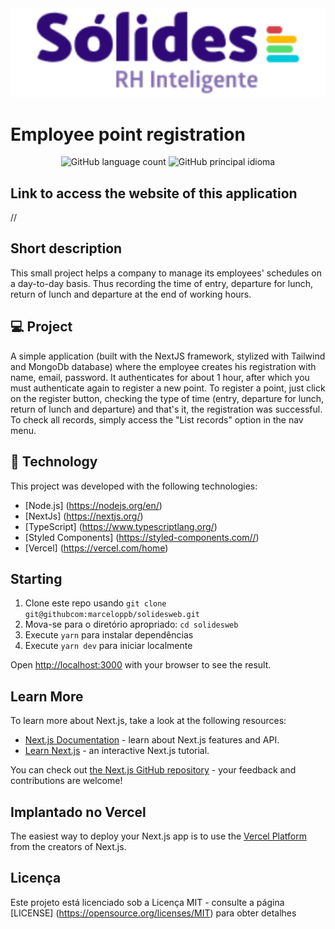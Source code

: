 <img src="/public/logo.svg" alt="logo">

# Employee point registration


<p align = "center">
  <img alt = "GitHub language count" src = "https://img.shields.io/github/languages/count/marceloppb/solidesweb">
  <img alt = "GitHub principal idioma" src = "https://img.shields.io/github/languages/top/marceloppb/solidesweb">
</p>

## Link to access the website of this application

<a>//</a>

## Short description

This small project helps a company to manage its employees' schedules on a day-to-day basis. Thus recording the time of entry, departure for lunch, return of lunch and departure at the end of working hours.

## 💻 Project

A simple application (built with the NextJS framework, stylized with Tailwind and MongoDb database) where the employee creates his registration with name, email, password. It authenticates for about 1 hour, after which you must authenticate again to register a new point. To register a point, just click on the register button, checking the type of time (entry, departure for lunch, return of lunch and departure) and that's it, the registration was successful. To check all records, simply access the "List records" option in the nav menu.

## 🚀 Technology

This project was developed with the following technologies:

- [Node.js] (https://nodejs.org/en/)
- [NextJs] (https://nextjs.org/)
- [TypeScript] (https://www.typescriptlang.org/)
- [Styled Components] (https://styled-components.com//)
- [Vercel] (https://vercel.com/home)

## Starting

1. Clone este repo usando `git clone git@githubcom:marceloppb/solidesweb.git`
2. Mova-se para o diretório apropriado: `cd solidesweb` <br />
3. Execute `yarn` para instalar dependências <br />
4. Execute `yarn dev` para iniciar localmente <br />

Open [http://localhost:3000](http://localhost:3000) with your browser to see the result.

## Learn More

To learn more about Next.js, take a look at the following resources:

- [Next.js Documentation](https://nextjs.org/docs) - learn about Next.js features and API.
- [Learn Next.js](https://nextjs.org/learn) - an interactive Next.js tutorial.

You can check out [the Next.js GitHub repository](https://github.com/vercel/next.js/) - your feedback and contributions are welcome!

## Implantado no Vercel

The easiest way to deploy your Next.js app is to use the [Vercel Platform](https://vercel.com/import?utm_medium=default-template&filter=next.js&utm_source=create-next-app&utm_campaign=create-next-app-readme) from the creators of Next.js.

## Licença

Este projeto está licenciado sob a Licença MIT - consulte a página [LICENSE] (https://opensource.org/licenses/MIT) para obter detalhes
